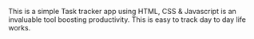 This is a simple Task tracker app using HTML, CSS & Javascript is an invaluable tool boosting productivity. This is easy to track day to day life works.
